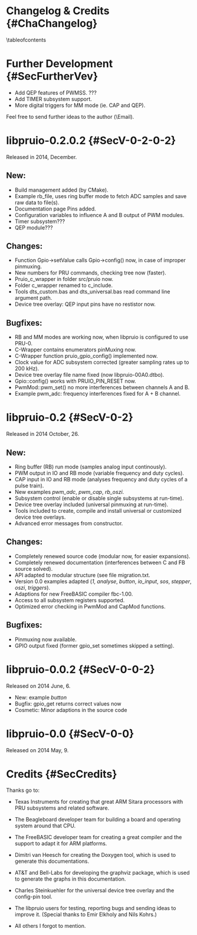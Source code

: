 Changelog & Credits {#ChaChangelog}
===================
\tableofcontents


Further Development {#SecFurtherVev}
===================

- Add QEP features of PWMSS. ???
- Add TIMER subsystem support.
- More digital triggers for MM mode (ie. CAP and QEP).

Feel free to send further ideas to the author (\Email).


libpruio-0.2.0.2 {#SecV-0-2-0-2}
================

Released in 2014, December.

New:
----

- Build management added (by CMake).
- Example rb_file, uses ring buffer mode to fetch ADC samples and save raw data to file(s).
- Documentation page Pins added.
- Configuration variables to influence A and B output of PWM modules.
- Timer subsystem???
- QEP module???


Changes:
--------

- Function Gpio->setValue calls Gpio->config() now, in case of improper pinmuxing.
- New numbers for PRU commands, checking tree now (faster).
- Pruio_c_wrapper in folder src/pruio now.
- Folder c_wrapper renamed to c_include.
- Tools dts_custom.bas and dts_universal.bas read command line argument path.
- Device tree overlay: QEP input pins have no restistor now.

Bugfixes:
---------

- RB and MM modes are working now, when libpruio is configured to use PRU-0.
- C-Wrapper contains enumerators pinMuxing now.
- C-Wrapper function pruio_gpio_config() implemented now.
- Clock value for ADC subsystem corrected (greater sampling rates up to 200 kHz).
- Device tree overlay file name fixed (now libpruio-00A0.dtbo).
- Gpio::config() works with PRUIO_PIN_RESET now.
- PwmMod::pwm_set() no more interferences between channels A and B.
- Example pwm_adc: frequency interferences fixed for A + B channel.


libpruio-0.2 {#SecV-0-2}
============

Released in 2014 October, 26.

New:
----

- Ring buffer (RB) run mode (samples analog input continously).
- PWM output in IO and RB mode (variable frequency and duty cycles).
- CAP input in IO and RB mode (analyses frequency and duty cycles of a pulse train).
- New examples *pwm_adc*, *pwm_cap*, *rb_oszi*.
- Subsystem control (enable or disable single subsystems at run-time).
- Device tree overlay included (universal pinmuxing at run-time).
- Tools included to create, compile and install universal or customized device tree overlays.
- Advanced error messages from constructor.

Changes:
--------

- Completely renewed source code (modular now, for easier expansions).
- Completely renewed documentation (interferences between C and FB source solved).
- API adapted to modular structure (see file migration.txt.
- Version 0.0 examples adapted (*1*, *analyse*, *button*, *io_input*, *sos*, *stepper*, *oszi*, *triggers*).
- Adaptions for new FreeBASIC compiler fbc-1.00.
- Access to all subsystem registers supported.
- Optimized error checking in PwmMod and CapMod functions.

Bugfixes:
---------

- Pinmuxing now available.
- GPIO output fixed (former gpio_set sometimes skipped a setting).


libpruio-0.0.2 {#SecV-0-0-2}
==============

Released on 2014 June, 6.

- New: example *button*
- Bugfix: gpio_get returns correct values now
- Cosmetic: Minor adaptions in the source code


libpruio-0.0 {#SecV-0-0}
============

Released on 2014 May, 9.



Credits {#SecCredits}
=======

Thanks go to:

- Texas Instruments for creating that great ARM Sitara processors with
  PRU subsystems and related software.

- The Beagleboard developer team for building a board and operating
  system around that CPU.

- The FreeBASIC developer team for creating a great compiler and the
  support to adapt it for ARM platforms.

- Dimitri van Heesch for creating the Doxygen tool, which is used to
  generate this documentations.

- AT&T and Bell-Labs for developing the graphviz package, which is used
  to generate the graphs in this documentation.

- Charles Steinkuehler for the universal device tree overlay and the
  config-pin tool.

- The libpruio users for testing, reporting bugs and sending ideas
  to improve it. (Special thanks to Emir Elkholy and Nils Kohrs.)

- All others I forgot to mention.
